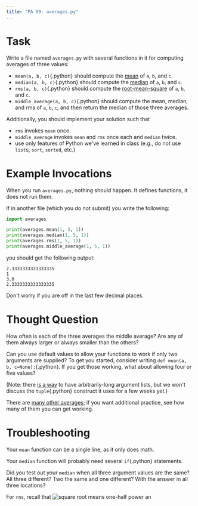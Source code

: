 ```yaml
---
title: "PA 09: averages.py"
...
```


# Task

Write a file named `averages.py` with several functions in it for computing averages of three values:

- `mean(a, b, c)`{.python} should compute the [mean](https://en.wikipedia.org/wiki/Arithmetic_mean) of `a`, `b`, and `c`.
- `median(a, b, c)`{.python} should compute the [median](https://en.wikipedia.org/wiki/Median) of `a`, `b`, and `c`.
- `rms(a, b, c)`{.python} should compute the [root-mean-square](https://en.wikipedia.org/wiki/Root_mean_square) of `a`, `b`, and `c`.
- `middle_average(a, b, c)`{.python} should compute the mean, median, and rms of `a`, `b`, `c`; and then return the median of those three averages.

Additionally, you should implement your solution such that

- `rms` invokes `mean` once.
- `middle_average` invokes `mean` and `rms` once each and `median` twice.
- use only features of Python we've learned in class (e.g., do not use `list`s, `sort`, `sorted`, etc.)


# Example Invocations

When you run `averages.py`, nothing should happen.
It defines functions, it does not run them.

If in another file (which you do not submit) you write the following:

````python
import averages

print(averages.mean(1, 5, 1))
print(averages.median(1, 5, 1))
print(averages.rms(1, 5, 1))
print(averages.middle_average(1, 5, 1))
````

you should get the following output:

````
2.3333333333333335
1
3.0
2.3333333333333335
````

Don't worry if you are off in the last few decimal places.


# Thought Question

How often is each of the three averages the middle average?  Are any of them always larger or always smaller than the others?

Can you use default values to allow your functions to work if only two arguments are supplied?  To get you started, consider writing `def mean(a, b, c=None):`{.python}.  If you get those working, what about allowing four or five values?

(Note: there [is a way](https://docs.python.org/3/tutorial/controlflow.html#arbitrary-argument-lists) to have arbitrarily-long argument lists, but we won't discuss the `tuple`{.python} construct it uses for a few weeks yet.)

There are [many other averages](https://en.wikipedia.org/wiki/Average); if you want additional practice, see how many of them you can get working.


# Troubleshooting

Your `mean` function can be a single line, as it only does math.

Your `median` function will probably need several `if`{.python} statements.

Did you test out your `median` when all three argument values are the same? All three different? Two the same and one different? With the answer in all three locations?

For `rms`, recall that <img src="https://wikimedia.org/api/rest_v1/media/math/render/svg/ceaad50b7a0ae8ad64014319f138887ec5147f6c" title="square root means one-half power"/> an
